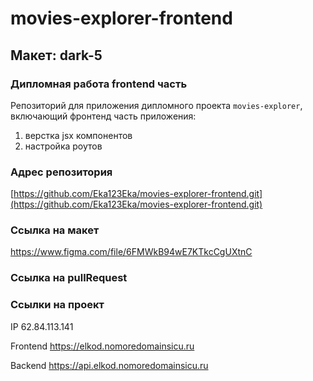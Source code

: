 # movies-explorer-frontend
## Макет: dark-5
### Дипломная работа frontend часть
Репозиторий для приложения дипломного проекта `movies-explorer`, включающий фронтенд часть приложения:
1) верстка jsx компонентов
2) настройка роутов

### Адрес репозитория
[https://github.com/Eka123Eka/movies-explorer-frontend.git](https://github.com/Eka123Eka/movies-explorer-frontend.git)

### Ссылка на макет
https://www.figma.com/file/6FMWkB94wE7KTkcCgUXtnC

### Ссылка на pullRequest


### Ссылки на проект

IP 62.84.113.141

Frontend https://elkod.nomoredomainsicu.ru

Backend https://api.elkod.nomoredomainsicu.ru

